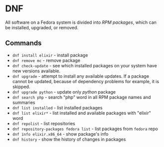 # DNF

All software on a Fedora system is divided into *RPM packages*, which can be installed, upgraded, or removed.

## Commands

- `dnf install elixir` - install package
- `dnf remove mc` - remove package
- `dnf check-update` - see which installed packages on your system have new versions available.
- `dnf upgrade` - attempt to install any available updates. If a package cannot be updated, 
because of dependency problems for example, it is skipped.
- `dnf upgrade python` - update only *python* package
- `dnf search php` - search "php" word in all RPM package names and summaries
- `dnf list installed` - list installed packages
- `dnf list elixir*` - list installed and available packages with "elixir" word
- `dnf repolist` - list repositories
- `dnf repository-packages fedora list` - list packages from `fedora` repo
- `dnf info elixir.x86_64` - show package's info
- `dnf history` - show the history of changes in packages

